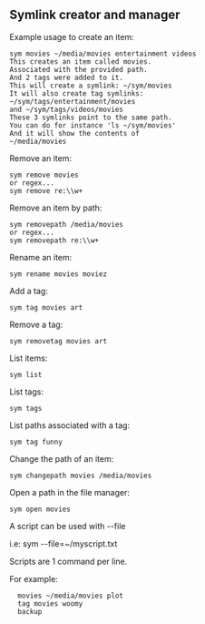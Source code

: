 ## Symlink creator and manager

Example usage to create an item:
```
sym movies ~/media/movies entertainment videos
This creates an item called movies.
Associated with the provided path.
And 2 tags were added to it.
This will create a symlink: ~/sym/movies
It will also create tag symlinks:
~/sym/tags/entertainment/movies
and ~/sym/tags/videos/movies
These 3 symlinks point to the same path.
You can do for instance 'ls ~/sym/movies'
And it will show the contents of
~/media/movies
```    
Remove an item:
```
sym remove movies
or regex...
sym remove re:\\w+
```    
Remove an item by path:
```
sym removepath /media/movies
or regex...
sym removepath re:\\w+
```    
Rename an item:
```
sym rename movies moviez
```    
Add a tag:
```
sym tag movies art
```    
Remove a tag:
```
sym removetag movies art
```
List items:
```
sym list
```
List tags:
```
sym tags
``` 
List paths associated with a tag:
```
sym tag funny
``` 
Change the path of an item:
```
sym changepath movies /media/movies
```
Open a path in the file manager:
```
sym open movies
```

A script can be used with --file

i.e: sym --file=~/myscript.txt

Scripts are 1 command per line.

For example:
```
  movies ~/media/movies plot
  tag movies woomy
  backup
```